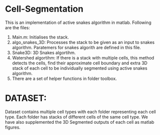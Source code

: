 # Cell-Segmentation
This is an implementation of active snakes algorithm in matlab.
Following are the files:
1. Main.m: Initialises the stack.
2. algo_snakes_3D: Processes the stack to be given as an input to snakes algorithm. Paratemers for snakes algorith are defined in this file. 
3. Snake3D: 3D Snakes algortihm.
4. Watershed algortihm: If there is a stack with multiple cells, this method detects the cells, find their approximate cell boundary and extra 3D stack of each cell to be individually segmented using active snakes algorithm.
5. There are a set of helper functions in folder toolbox. 

# DATASET:
Dataset contains multiple cell types with each folder representing each cell type. 
Each folder has stacks of different cells of the same cell type. 
We have also supplemented the 3D Segmented outputs of each cell as matlab figures. 
